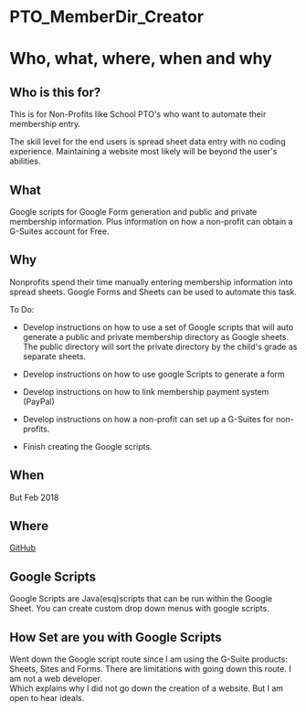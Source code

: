 # PTO_MemberDir_Creator
# Who, what, where, when and why

## Who is this for?
This is for Non-Profits like School PTO's who want to automate their membership entry.  

The skill level for the end users is spread sheet data entry with no coding experience.  Maintaining a website most likely will be beyond the user's abilities.  

## What
Google scripts for Google Form generation and public and private membership information.  Plus information on how a non-profit can obtain a G-Suites account for Free.

## Why
Nonprofits spend their time manually entering membership information into spread sheets.  Google Forms and Sheets can be used to automate this task.  

To Do:

* Develop instructions on how to use a set of Google scripts that will auto generate a public and private membership directory as Google sheets.  The public directory will sort the private directory by the child's grade as separate sheets.  
* Develop instructions on how to use google Scripts to generate a form

* Develop instructions on how to link membership payment system (PayPal)

* Develop instructions on how a non-profit can set up a G-Suites for non-profits.

* Finish creating the Google scripts.

## When
But Feb 2018

## Where
[GitHub](https://github.com/ejboettcher/PTO_MemberDir_Creator)

## Google Scripts
Google Scripts are Java(esq)scripts that can be run within the Google Sheet.  You can create custom drop down menus with google scripts.

## How Set are you with Google Scripts
Went down the Google script route since I am using the G-Suite products: Sheets, Sites and Forms.  There are limitations with going down this route.  I am not a web developer.  
Which explains why I did not go down the creation of a website.  But I am open to hear ideals.
